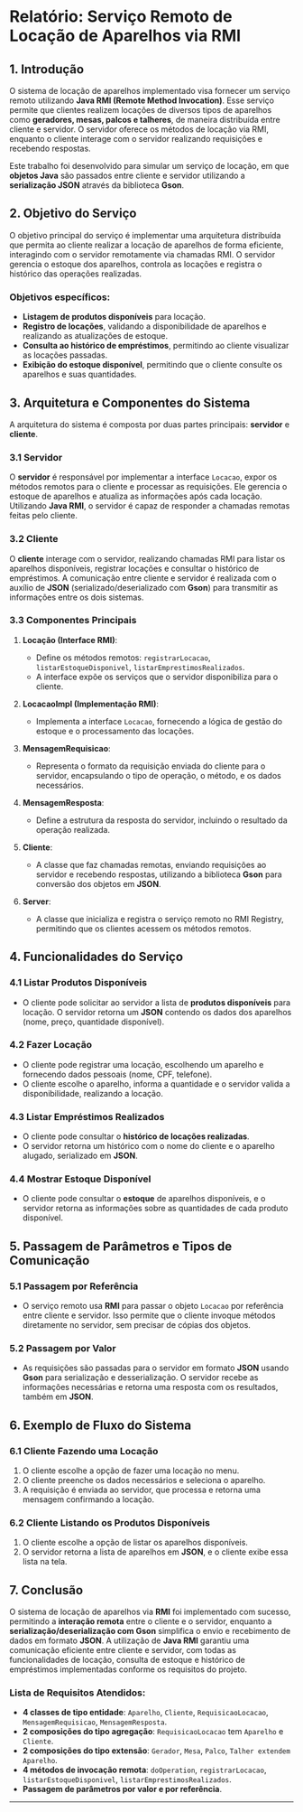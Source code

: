 # Relatório: **Serviço Remoto de Locação de Aparelhos via RMI**

## 1. **Introdução**

O sistema de locação de aparelhos implementado visa fornecer um serviço remoto utilizando **Java RMI (Remote Method Invocation)**. Esse serviço permite que clientes realizem locações de diversos tipos de aparelhos como **geradores, mesas, palcos e talheres**, de maneira distribuída entre cliente e servidor. O servidor oferece os métodos de locação via RMI, enquanto o cliente interage com o servidor realizando requisições e recebendo respostas.

Este trabalho foi desenvolvido para simular um serviço de locação, em que **objetos Java** são passados entre cliente e servidor utilizando a **serialização JSON** através da biblioteca **Gson**.

## 2. **Objetivo do Serviço**

O objetivo principal do serviço é implementar uma arquitetura distribuída que permita ao cliente realizar a locação de aparelhos de forma eficiente, interagindo com o servidor remotamente via chamadas RMI. O servidor gerencia o estoque dos aparelhos, controla as locações e registra o histórico das operações realizadas.

### Objetivos específicos:
- **Listagem de produtos disponíveis** para locação.
- **Registro de locações**, validando a disponibilidade de aparelhos e realizando as atualizações de estoque.
- **Consulta ao histórico de empréstimos**, permitindo ao cliente visualizar as locações passadas.
- **Exibição do estoque disponível**, permitindo que o cliente consulte os aparelhos e suas quantidades.

## 3. **Arquitetura e Componentes do Sistema**

A arquitetura do sistema é composta por duas partes principais: **servidor** e **cliente**.

### 3.1 **Servidor**

O **servidor** é responsável por implementar a interface `Locacao`, expor os métodos remotos para o cliente e processar as requisições. Ele gerencia o estoque de aparelhos e atualiza as informações após cada locação. Utilizando **Java RMI**, o servidor é capaz de responder a chamadas remotas feitas pelo cliente.

### 3.2 **Cliente**

O **cliente** interage com o servidor, realizando chamadas RMI para listar os aparelhos disponíveis, registrar locações e consultar o histórico de empréstimos. A comunicação entre cliente e servidor é realizada com o auxílio de **JSON** (serializado/deserializado com **Gson**) para transmitir as informações entre os dois sistemas.

### 3.3 **Componentes Principais**

1. **Locação (Interface RMI)**:
   - Define os métodos remotos: `registrarLocacao`, `listarEstoqueDisponivel`, `listarEmprestimosRealizados`.
   - A interface expõe os serviços que o servidor disponibiliza para o cliente.

2. **LocacaoImpl (Implementação RMI)**:
   - Implementa a interface `Locacao`, fornecendo a lógica de gestão do estoque e o processamento das locações.

3. **MensagemRequisicao**:
   - Representa o formato da requisição enviada do cliente para o servidor, encapsulando o tipo de operação, o método, e os dados necessários.

4. **MensagemResposta**:
   - Define a estrutura da resposta do servidor, incluindo o resultado da operação realizada.

5. **Cliente**:
   - A classe que faz chamadas remotas, enviando requisições ao servidor e recebendo respostas, utilizando a biblioteca **Gson** para conversão dos objetos em **JSON**.

6. **Server**:
   - A classe que inicializa e registra o serviço remoto no RMI Registry, permitindo que os clientes acessem os métodos remotos.

## 4. **Funcionalidades do Serviço**

### 4.1 **Listar Produtos Disponíveis**
- O cliente pode solicitar ao servidor a lista de **produtos disponíveis** para locação. O servidor retorna um **JSON** contendo os dados dos aparelhos (nome, preço, quantidade disponível).

### 4.2 **Fazer Locação**
- O cliente pode registrar uma locação, escolhendo um aparelho e fornecendo dados pessoais (nome, CPF, telefone).
- O cliente escolhe o aparelho, informa a quantidade e o servidor valida a disponibilidade, realizando a locação.

### 4.3 **Listar Empréstimos Realizados**
- O cliente pode consultar o **histórico de locações realizadas**.
- O servidor retorna um histórico com o nome do cliente e o aparelho alugado, serializado em **JSON**.

### 4.4 **Mostrar Estoque Disponível**
- O cliente pode consultar o **estoque** de aparelhos disponíveis, e o servidor retorna as informações sobre as quantidades de cada produto disponível.

## 5. **Passagem de Parâmetros e Tipos de Comunicação**

### 5.1 **Passagem por Referência**
- O serviço remoto usa **RMI** para passar o objeto `Locacao` por referência entre cliente e servidor. Isso permite que o cliente invoque métodos diretamente no servidor, sem precisar de cópias dos objetos.

### 5.2 **Passagem por Valor**
- As requisições são passadas para o servidor em formato **JSON** usando **Gson** para serialização e desserialização. O servidor recebe as informações necessárias e retorna uma resposta com os resultados, também em **JSON**.

## 6. **Exemplo de Fluxo do Sistema**

### 6.1 **Cliente Fazendo uma Locação**
1. O cliente escolhe a opção de fazer uma locação no menu.
2. O cliente preenche os dados necessários e seleciona o aparelho.
3. A requisição é enviada ao servidor, que processa e retorna uma mensagem confirmando a locação.

### 6.2 **Cliente Listando os Produtos Disponíveis**
1. O cliente escolhe a opção de listar os aparelhos disponíveis.
2. O servidor retorna a lista de aparelhos em **JSON**, e o cliente exibe essa lista na tela.

## 7. **Conclusão**

O sistema de locação de aparelhos via **RMI** foi implementado com sucesso, permitindo a **interação remota** entre o cliente e o servidor, enquanto a **serialização/deserialização com Gson** simplifica o envio e recebimento de dados em formato **JSON**. A utilização de **Java RMI** garantiu uma comunicação eficiente entre cliente e servidor, com todas as funcionalidades de locação, consulta de estoque e histórico de empréstimos implementadas conforme os requisitos do projeto.

### **Lista de Requisitos Atendidos:**
- **4 classes de tipo entidade**: `Aparelho`, `Cliente`, `RequisicaoLocacao`, `MensagemRequisicao`, `MensagemResposta`.
- **2 composições do tipo agregação**: `RequisicaoLocacao` tem `Aparelho` e `Cliente`.
- **2 composições do tipo extensão**: `Gerador`, `Mesa`, `Palco`, `Talher extendem Aparelho`.
- **4 métodos de invocação remota**: `doOperation`, `registrarLocacao`, `listarEstoqueDisponivel`, `listarEmprestimosRealizados`.
- **Passagem de parâmetros por valor e por referência**.

---


